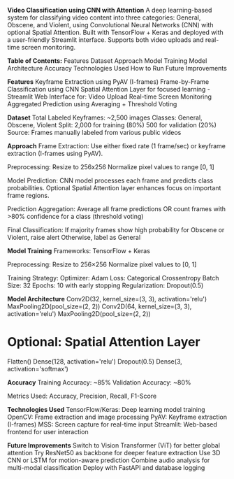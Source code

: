 **Video Classification using CNN with Attention**
A deep learning-based system for classifying video content into three categories: General, Obscene, and Violent, using Convolutional Neural Networks (CNN) with optional Spatial Attention. Built with TensorFlow + Keras and deployed with a user-friendly Streamlit interface. Supports both video uploads and real-time screen monitoring.

**Table of Contents:**
Features
Dataset
Approach
Model Training
Model Architecture
Accuracy
Technologies Used
How to Run
Future Improvements

**Features**
Keyframe Extraction using PyAV (I-frames)
Frame-by-Frame Classification using CNN
Spatial Attention Layer for focused learning
-Streamlit Web Interface for:
Video Upload
Real-time Screen Monitoring
Aggregated Prediction using Averaging + Threshold Voting

**Dataset**
Total Labeled Keyframes: ~2,500 images
Classes: General, Obscene, Violent
Split:
2,000 for training (80%)
500 for validation (20%)
Source: Frames manually labeled from various public videos

**Approach**
Frame Extraction:
Use either fixed rate (1 frame/sec) or keyframe extraction (I-frames using PyAV).

Preprocessing:
Resize to 256x256
Normalize pixel values to range [0, 1]

Model Prediction:
CNN model processes each frame and predicts class probabilities.
Optional Spatial Attention layer enhances focus on important frame regions.

Prediction Aggregation:
Average all frame predictions
OR count frames with >80% confidence for a class (threshold voting)

Final Classification:
If majority frames show high probability for Obscene or Violent, raise alert
Otherwise, label as General

**Model Training**
Frameworks: TensorFlow + Keras

Preprocessing:
Resize to 256×256
Normalize pixel values to [0, 1]

Training Strategy:
Optimizer: Adam
Loss: Categorical Crossentropy
Batch Size: 32
Epochs: 10 with early stopping
Regularization: Dropout(0.5)

**Model Architecture**
Conv2D(32, kernel_size=(3, 3), activation='relu')
MaxPooling2D(pool_size=(2, 2))
Conv2D(64, kernel_size=(3, 3), activation='relu')
MaxPooling2D(pool_size=(2, 2))
# Optional: Spatial Attention Layer
Flatten()
Dense(128, activation='relu')
Dropout(0.5)
Dense(3, activation='softmax')

**Accuracy**
Training Accuracy: ~85%
Validation Accuracy: ~80%

Metrics Used: Accuracy, Precision, Recall, F1-Score

**Technologies Used**
TensorFlow/Keras: Deep learning model training
OpenCV: Frame extraction and image processing
PyAV: Keyframe extraction (I-frames)
MSS: Screen capture for real-time input
Streamlit: Web-based frontend for user interaction

**Future Improvements**
Switch to Vision Transformer (ViT) for better global attention
Try ResNet50 as backbone for deeper feature extraction
Use 3D CNN or LSTM for motion-aware prediction
Combine audio analysis for multi-modal classification
Deploy with FastAPI and database logging


